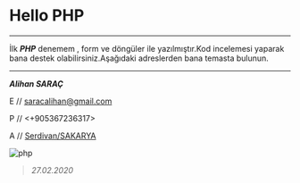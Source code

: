 # Hello PHP
---
İlk ***PHP*** denemem , form ve döngüler ile yazılmıştır.Kod incelemesi yaparak bana destek olabilirsiniz.Aşağıdaki adreslerden bana temasta bulunun.
***
***Alihan SARAÇ***

E // <saracalihan@gmail.com>

P // <+905367236317>

A // [Serdivan/SAKARYA](https://www.google.com/maps/place/Serdivan,+Sakarya/@40.7385578,30.3371387,14z/data=!3m1!4b1!4m5!3m4!1s0x14ccb291c0b72aad:0x6fec49dd674c1680!8m2!3d40.7380582!4d30.3510005)


![php](https://upload.wikimedia.org/wikipedia/commons/thumb/2/27/PHP-logo.svg/1200px-PHP-logo.svg.png)
 
>_27.02.2020_
